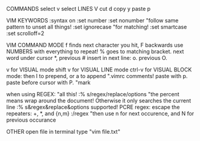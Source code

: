 COMMANDS
select v
select LINES V
cut d
copy y
paste p


VIM KEYWORDS
:syntax on
:set number
:set nonumber "follow same pattern to unset all things!
:set ignorecase "for matching!
:set smartcase
:set scrolloff=2


VIM COMMAND MODE
f finds next character you hit, F backwards
use NUMBERS with everything to repeat!
% goes to matching bracket.
next word under cursor *, previous #
insert in next line: o.  previous O.

v for VISUAL mode
shift v for VISUAL LINE mode
ctrl-v for VISUAL BLOCK mode: then I to prepend, or a to append  ".vimrc comments!
paste with p.  paste before cursor with P. "mark


when using REGEX: "all this!
:% s/regex/replace/options "the percent means wrap around the document!  Otherwise it only searches the current line
:% s&regex&replace&options supported!
PCRE regex: escape the repeaters: \+, \*, and \{n,m}
:/regex "then use n for next occurence, and N for previous occurance


OTHER
open file in terminal type "vim file.txt"
